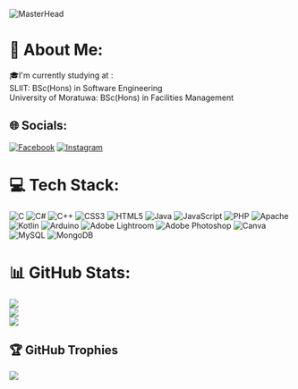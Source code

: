 ![MasterHead](https://user-images.githubusercontent.com/65373279/148280039-301b677b-74e7-49f8-af75-15e7c9253d74.png)
# 💫 About Me:
🎓I'm currently studying at :<br>SLIIT: BSc(Hons) in Software Engineering<br>University of Moratuwa: BSc(Hons) in Facilities Management<br>


## 🌐 Socials:
[![Facebook](https://img.shields.io/badge/Facebook-%231877F2.svg?logo=Facebook&logoColor=white)](https://facebook.com/MethyaKariyapperuma) [![Instagram](https://img.shields.io/badge/Instagram-%23E4405F.svg?logo=Instagram&logoColor=white)](https://instagram.com/methya_vk) <!--[![LinkedIn](https://img.shields.io/badge/LinkedIn-%230077B5.svg?logo=linkedin&logoColor=white)](https://linkedin.com/in/Methya Kariyapperuma) [![Twitter](https://img.shields.io/badge/Twitter-%231DA1F2.svg?logo=Twitter&logoColor=white)](https://twitter.com/Methya Kariyapperuma) -->

# 💻 Tech Stack:
![C](https://img.shields.io/badge/c-%2300599C.svg?style=for-the-badge&logo=c&logoColor=white) ![C#](https://img.shields.io/badge/c%23-%23239120.svg?style=for-the-badge&logo=c-sharp&logoColor=white) ![C++](https://img.shields.io/badge/c++-%2300599C.svg?style=for-the-badge&logo=c%2B%2B&logoColor=white) ![CSS3](https://img.shields.io/badge/css3-%231572B6.svg?style=for-the-badge&logo=css3&logoColor=white) ![HTML5](https://img.shields.io/badge/html5-%23E34F26.svg?style=for-the-badge&logo=html5&logoColor=white) ![Java](https://img.shields.io/badge/java-%23ED8B00.svg?style=for-the-badge&logo=java&logoColor=white) ![JavaScript](https://img.shields.io/badge/javascript-%23323330.svg?style=for-the-badge&logo=javascript&logoColor=%23F7DF1E) ![PHP](https://img.shields.io/badge/php-%23777BB4.svg?style=for-the-badge&logo=php&logoColor=white) ![Apache](https://img.shields.io/badge/apache-%23D42029.svg?style=for-the-badge&logo=apache&logoColor=white) ![Kotlin](https://img.shields.io/badge/kotlin-%230095D5.svg?style=for-the-badge&logo=kotlin&logoColor=white) ![Arduino](https://img.shields.io/badge/-Arduino-00979D?style=for-the-badge&logo=Arduino&logoColor=white) ![Adobe Lightroom](https://img.shields.io/badge/Adobe%20Lightroom-31A8FF.svg?style=for-the-badge&logo=Adobe%20Lightroom&logoColor=white) ![Adobe Photoshop](https://img.shields.io/badge/adobephotoshop-%2331A8FF.svg?style=for-the-badge&logo=adobephotoshop&logoColor=white) ![Canva](https://img.shields.io/badge/Canva-%2300C4CC.svg?style=for-the-badge&logo=Canva&logoColor=white) ![MySQL](https://img.shields.io/badge/mysql-%2300f.svg?style=for-the-badge&logo=mysql&logoColor=white) ![MongoDB](https://img.shields.io/badge/MongoDB-%234ea94b.svg?style=for-the-badge&logo=mongodb&logoColor=white)
# 📊 GitHub Stats:
![](https://github-readme-stats.vercel.app/api?username=KariyapperumaMV&theme=dark&hide_border=false&include_all_commits=false&count_private=false)<br/>
![](https://github-readme-streak-stats.herokuapp.com/?user=KariyapperumaMV&theme=dark&hide_border=false)<br/>
![](https://github-readme-stats.vercel.app/api/top-langs/?username=KariyapperumaMV&theme=dark&hide_border=false&include_all_commits=false&count_private=false&layout=compact)

## 🏆 GitHub Trophies
![](https://github-profile-trophy.vercel.app/?username=KariyapperumaMV&theme=radical&no-frame=true&no-bg=true&margin-w=4)

<!-- Proudly created with GPRM ( https://gprm.itsvg.in ) -->

